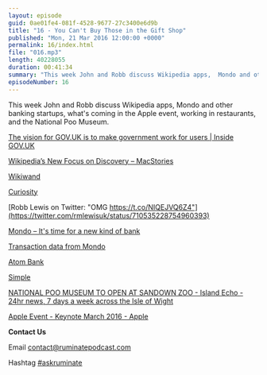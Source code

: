 ```yaml
---
layout: episode
guid: 0ae01fe4-081f-4528-9677-27c3400e6d9b
title: "16 - You Can't Buy Those in the Gift Shop"
published: "Mon, 21 Mar 2016 12:00:00 +0000"
permalink: 16/index.html
file: "016.mp3"
length: 40228055
duration: 00:41:34
summary: "This week John and Robb discuss Wikipedia apps,  Mondo and other banking startups,  what's coming in the Apple event, working in restaurants, and the National Poo Museum."
episodeNumber: 16
---
```


This week John and Robb discuss Wikipedia apps, Mondo and other banking startups, what's coming in the Apple event, working in restaurants, and the National Poo Museum.

[The vision for GOV.UK is to make government work for users | Inside GOV.UK](https://insidegovuk.blog.gov.uk/2016/03/09/the-vision-for-gov-uk-is-to-make-government-work-for-users/)

[Wikipedia’s New Focus on Discovery – MacStories](https://www.macstories.net/reviews/wikipedias-new-focus-on-discovery/)

[Wikiwand](http://thesweetsetup.com/apps/the-best-wikipedia-app-for-iphone/)

[Curiosity](https://www.macstories.net/reviews/curiosity-a-contextual-wikipedia-reader/)

[Robb Lewis on Twitter: "OMG https://t.co/NIQEJVQ6Z4"](https://twitter.com/rmlewisuk/status/710535228754960393)

[Mondo – It's time for a new kind of bank](https://getmondo.co.uk/)

[Transaction data from Mondo](http://rbbl.ws/shr/16/Ew2rdg1XPP.png)

[Atom Bank](https://www.atombank.co.uk/)

[Simple](https://www.simple.com)

[NATIONAL POO MUSEUM TO OPEN AT SANDOWN ZOO - Island Echo - 24hr news, 7 days a week across the Isle of Wight](http://www.islandecho.co.uk/news/national-poo-museum-open-sandown-zoo)

[Apple Event - Keynote March 2016 - Apple](http://www.apple.com/apple-events/march-2016/)

**Contact Us**

Email [contact@ruminatepodcast.com](mailto:contact@ruminatepodcast.com)

Hashtag [#askruminate](https://twitter.com/search?q=askruminate)
